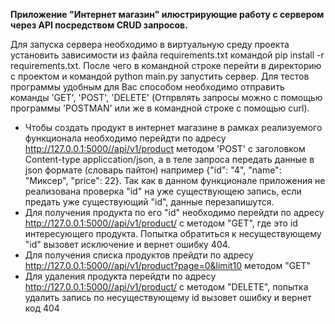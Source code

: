 <b>Приложение "Интернет магазин" илюстрирующие работу с сервером через API посредством CRUD запросов.</b>

Для запуска сервера необходимо в виртуальную среду проекта установить зависимости из файла requirements.txt
командой pip install -r requirements.txt.
После чего в командной строке перейти в директорию с проектом и командой python main.py запустить сервер.
Для тестов программы удобным для Вас способом необходимо отправить команды 'GET', 'POST', 'DELETE'
(Отпрвлять запросы можно с помощью программы 'POSTMAN' или же в командной строке с помощью curl).

- Чтобы создать продукт в интернет магазине в рамках реализуемого функционала необходимо перейдти по адресу
  http://127.0.0.1:5000//api/v1/product методом 'POST' c заголовком Content-type appliccation/json, а в теле запроса
  передать данные в json формате (словарь пайтон) например {"id": "4", "name": "Миксер", "price": 22}. Так как
  в данном функционале приложения не реализована проверка "id" на уже существующею запись, если предать уже существующий "id", данные перезапишутся.
- Для получения продукта по его "id" необходимо перейдти по адресу http://127.0.0.1:5000//api/v1/product/<id> с методом "GET", где <id> это id интересующего продукта.
  Попытка обратиться к несуществующему "id" вызовет исключение и вернет ошибку 404.
- Для получения списка продуктов прейдти по адресу http://127.0.0.1:5000//api/v1/product?page=0&limit10 методом "GET"
- Для удаления продукта перейдти по адресу http://127.0.0.1:5000//api/v1/product/<id> с методом "DELETE", попытка удалить запись по несуществующему id вызовет ошибку и вернет код 404
  
